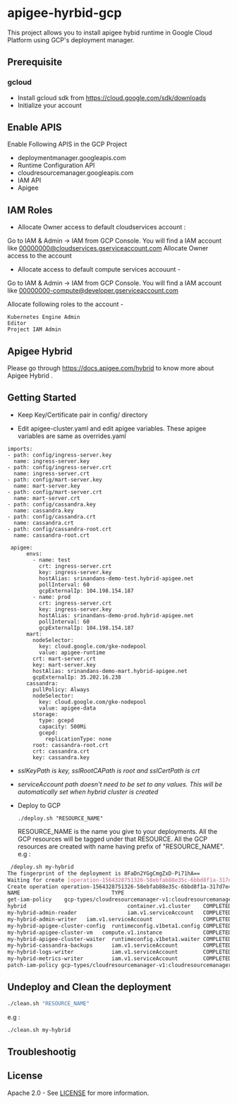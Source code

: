 # apigee-hyrbid-gcp

This project allows you to install apigee hybid runtime in Google Cloud Platform using GCP's deployment manager. 

## Prerequisite

### gcloud
- Install gcloud sdk from https://cloud.google.com/sdk/downloads
- Initialize your account

## Enable APIS

Enable Following APIS in the GCP Project

- deploymentmanager.googleapis.com
- Runtime Configuration API
- cloudresourcemanager.googleapis.com
- IAM API
- Apigee

## IAM Roles

- Allocate Owner access to default cloudservices account :

Go to IAM & Admin -> IAM from GCP Console. You will find a IAM account like 00000000@cloudservices.gserviceaccount.com
Allocate Owner access to the account


- Allocate access to default compute services accouunt -

Go to IAM & Admin -> IAM from GCP Console. You will find a IAM account like 00000000-compute@developer.gserviceaccount.com	

Allocate following roles to the account -

```
Kubernetes Engine Admin
Editor
Project IAM Admin
```

## Apigee Hybrid 
Please go through https://docs.apigee.com/hybrid to know more about Apigee Hybrid .


## Getting Started
- Keep Key/Certificate pair in config/ directory

- Edit apigee-cluster.yaml and edit apigee variables. These apigee variables are same as overrides.yaml


```
imports:
- path: config/ingress-server.key
  name: ingress-server.key
- path: config/ingress-server.crt
  name: ingress-server.crt
- path: config/mart-server.key
  name: mart-server.key
- path: config/mart-server.crt
  name: mart-server.crt
- path: config/cassandra.key
  name: cassandra.key
- path: config/cassandra.crt
  name: cassandra.crt
- path: config/cassandra-root.crt
  name: cassandra-root.crt

 apigee:
      envs:
        - name: test
          crt: ingress-server.crt
          key: ingress-server.key
          hostAlias: srinandans-demo-test.hybrid-apigee.net
          pollInterval: 60
          gcpExternalIp: 104.198.154.187
        - name: prod
          crt: ingress-server.crt
          key: ingress-server.key
          hostAlias: srinandans-demo-prod.hybrid-apigee.net
          pollInterval: 60
          gcpExternalIp: 104.198.154.187
      mart:
        nodeSelector:
          key: cloud.google.com/gke-nodepool
          value: apigee-runtime
        crt: mart-server.crt
        key: mart-server.key
        hostAlias: srinandans-demo-mart.hybrid-apigee.net
        gcpExternalIp: 35.202.16.238
      cassandra:
        pullPolicy: Always
        nodeSelector:
          key: cloud.google.com/gke-nodepool
          value: apigee-data
        storage:
          type: gcepd
          capacity: 500Mi
          gcepd:
            replicationType: none
        root: cassandra-root.crt
        crt: cassandra.crt
        key: cassandra.key
```
  - *sslKeyPath is key, sslRootCAPath is root and sslCertPath is crt*

  - *serviceAccount path doesn't need to be set to any values. This will be automatically set when hybrid cluster is created*


- Deploy to GCP

    ```
    ./deploy.sh "RESOURCE_NAME"
    ```
    RESOURCE_NAME is the name you give to your deployments. All the GCP resources will be tagged under that RESOURCE. All the GCP resources are created with name  having prefix of "RESOURCE_NAME".
    e.g :
```sh
 /deploy.sh my-hybrid
The fingerprint of the deployment is 8FaDn2YGgCmgZxD-Pi71hA==
Waiting for create [operation-1564328751326-58ebfab88e35c-6bbd8f1a-317d7e41]...done.
Create operation operation-1564328751326-58ebfab88e35c-6bbd8f1a-317d7e41 completed successfully.
NAME                             TYPE                                                                          STATE      ERRORS  INTENT
get-iam-policy    gcp-types/cloudresourcemanager-v1:cloudresourcemanager.projects.getIamPolicy  COMPLETED  [] 
hybrid                                container.v1.cluster    COMPLETED  []
my-hybrid-admin-reader                iam.v1.serviceAccount   COMPLETED  []
my-hybrid-admin-writer   iam.v1.serviceAccount                COMPLETED  []
my-hybrid-apigee-cluster-config  runtimeconfig.v1beta1.config COMPLETED  []
my-hybrid-apigee-cluster-vm   compute.v1.instance             COMPLETED  []
my-hybrid-apigee-cluster-waiter  runtimeconfig.v1beta1.waiter COMPLETED  []
my-hybrid-cassandra-backups      iam.v1.serviceAccount        COMPLETED  []
my-hybrid-logs-writer            iam.v1.serviceAccount        COMPLETED  []
my-hybrid-metrics-writer         iam.v1.serviceAccount        COMPLETED  []
patch-iam-policy gcp-types/cloudresourcemanager-v1:cloudresourcemanager.projects.setIamPolicy COMPLETED  []
```


## Undeploy and Clean the deployment
```sh
./clean.sh "RESOURCE_NAME"
```
e.g :
```sh
./clean.sh my-hybrid
```

## Troubleshootig



## License

Apache 2.0 - See [LICENSE](LICENSE) for more information.
